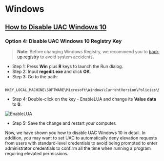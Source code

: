 # Windows

## [How to Disable UAC Windows 10](https://www.minitool.com/news/how-to-disable-uac-windows-10-004.html)

### Option 4: Disable UAC Windows 10 Registry Key

> **Note**: Before changing Windows Registry, we recommend you to [back up registry](https://www.minitool.com/news/how-to-disable-uac-windows-10-004.html) to avoid system accidents.

- Step 1: Press **Win** plus **R** keys to launch the Run dialog.
- Step 2: Input **regedit.exe** and click **OK**.
- Step 3: Go to the path:

```
  HKEY_LOCAL_MACHINE\SOFTWARE\Microsoft\Windows\CurrentVersion\Policies\System
```

- Step 4: Double-click on the key - EnableLUA and change its **Value data** to **0**.

![EnableLUA](https://www.minitool.com/images/uploads/news/2019/08/how-to-disable-uac-windows-10/how-to-disable-uac-windows-10-4.png)

- Step 5: Save the change and restart your computer.

Now, we have shown you how to disable UAC Windows 10 in detail. In addition, you may want to set UAC to automatically deny elevation requests from users with standard-level credentials to avoid being prompted to enter administrator credentials to confirm all the time when running a program requiring elevated permissions.